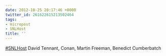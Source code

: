 ```yaml
---
date: 2012-10-25 20:17:46 +0000
twitter_id: 261622615213502464
tags:
- micropost
- SNLHost
title: ''
---
```


[#SNLHost](https://twitter.com/hashtag/SNLHost) David Tennant, Conan, Martin Freeman, Benedict Cumberbatch

